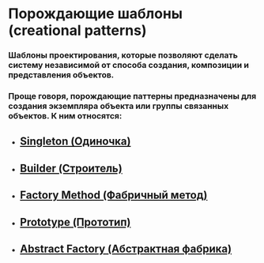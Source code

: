 # Порождающие шаблоны (creational patterns) 
### Шаблоны проектирования, которые позволяют сделать систему независимой от способа создания, композиции и представления объектов.

### Проще говоря, порождающие паттерны предназначены для создания экземпляра объекта или группы связанных объектов. К ним относятся:

- ## [Singleton (Одиночка)](Singleton/singleton.md)
- ## [Builder (Строитель)](Builder/builder.md)
- ## [Factory Method (Фабричный метод)](FactoryMethod/factoryMethod.md)
- ## [Prototype (Прототип)](Prototype/prototype.md)
- ## [Abstract Factory (Абстрактная фабрика)](AbstractFactory/abstactFactory.md)
